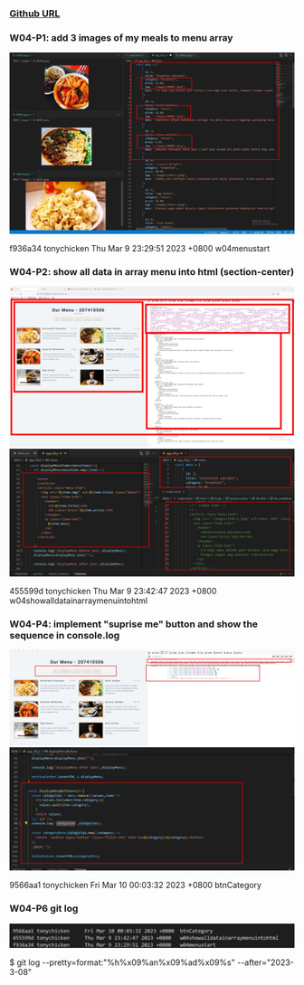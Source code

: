 ### [Github URL](https://github.com/tonychicken/JavaScriptPractice.git)

### W04-P1: add 3 images of my meals to menu array
![P1.png](/MD/W04/P1.jpg)

f936a34 tonychicken     Thu Mar 9 23:29:51 2023 +0800   w04menustart

### W04-P2: show all data in array menu into html (section-center)

![P2.png](/MD/W04/P2.jpg)
![P3.png](/MD/W04/P3.jpg)

455599d tonychicken     Thu Mar 9 23:42:47 2023 +0800   w04showalldatainarraymenuintohtml

### W04-P4: implement "suprise me" button and show the sequence in console.log
![P4.png](/MD/W04/P4.jpg)
![P5.png](/MD/W04/P5.jpg)

9566aa1 tonychicken     Fri Mar 10 00:03:32 2023 +0800  btnCategory

### W04-P6 git log
![P6.png](/MD/W04/P6.jpg)



$ git log --pretty=format:"%h%x09%an%x09%ad%x09%s" --after="2023-3-08"
